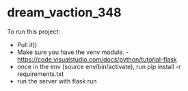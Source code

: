 # dream_vaction_348

To run this project:

- Pull it))
- Make sure you have the venv module.
      - https://code.visualstudio.com/docs/python/tutorial-flask
- once in the env (source env/bin/activate), run pip install -r requirements.txt
- run the server with flask run
